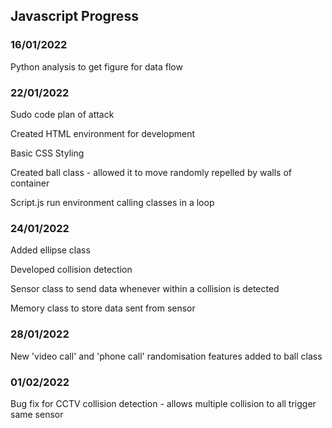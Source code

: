 ## Javascript Progress

### 16/01/2022

Python analysis to get figure for data flow

### 22/01/2022

Sudo code plan of attack

Created HTML environment for development

Basic CSS Styling

Created ball class - allowed it to move randomly repelled by walls of container

Script.js run environment calling classes in a loop

### 24/01/2022

Added ellipse class

Developed collision detection

Sensor class to send data whenever within a collision is detected

Memory class to store data sent from sensor

### 28/01/2022

New 'video call' and 'phone call' randomisation features added to ball class

### 01/02/2022

Bug fix for CCTV collision detection - allows multiple collision to all trigger same sensor